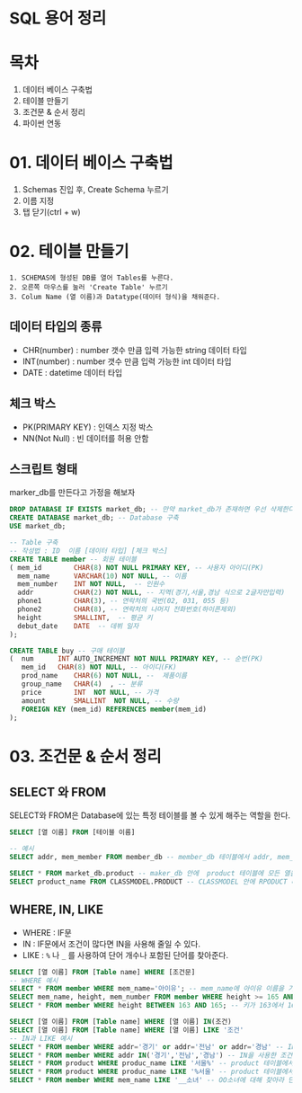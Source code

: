 # SQL 용어 정리

# 목차
1. 데이터 베이스 구축법
2. 테이블 만들기
3. 조건문 & 순서 정리
4. 파이썬 연동

# 01. 데이터 베이스 구축법
   1. Schemas 진입 후, Create Schema 누르기
   2. 이름 지정
   3. 탭 닫기(ctrl + w)

# 02. 테이블 만들기
    1. SCHEMAS에 형성된 DB를 열어 Tables를 누른다.
    2. 오른쪽 마우스를 눌러 'Create Table' 누르기 
    3. Colum Name (열 이름)과 Datatype(데이터 형식)을 채워준다.
    
## 데이터 타입의 종류
- CHR(number) : number 갯수 만큼 입력 가능한 string 데이터 타입
- INT(number) : number 갯수 만큼 입력 가능한 int 데이터 타입
- DATE : datetime 데이터 타입

## 체크 박스
- PK(PRIMARY KEY) : 인덱스 지정 박스
- NN(Not Null) : 빈 데이터를 허용 안함

## 스크립트 형태
marker_db를 만든다고 가정을 해보자 
```sql
DROP DATABASE IF EXISTS market_db; -- 만약 market_db가 존재하면 우선 삭제한다.
CREATE DATABASE market_db; -- Database 구축
USE market_db;

-- Table 구축
-- 작성법 : ID  이름 [데이터 타입] [체크 박스]
CREATE TABLE member -- 회원 테이블
( mem_id  		CHAR(8) NOT NULL PRIMARY KEY, -- 사용자 아이디(PK)
  mem_name    	VARCHAR(10) NOT NULL, -- 이름
  mem_number    INT NOT NULL,  -- 인원수
  addr	  		CHAR(2) NOT NULL, -- 지역(경기,서울,경남 식으로 2글자만입력)
  phone1		CHAR(3), -- 연락처의 국번(02, 031, 055 등)
  phone2		CHAR(8), -- 연락처의 나머지 전화번호(하이픈제외)
  height    	SMALLINT,  -- 평균 키
  debut_date	DATE  -- 데뷔 일자
);

CREATE TABLE buy -- 구매 테이블
(  num 		INT AUTO_INCREMENT NOT NULL PRIMARY KEY, -- 순번(PK)
   mem_id  	CHAR(8) NOT NULL, -- 아이디(FK)
   prod_name 	CHAR(6) NOT NULL, --  제품이름
   group_name 	CHAR(4)  , -- 분류
   price     	INT  NOT NULL, -- 가격
   amount    	SMALLINT  NOT NULL, -- 수량
   FOREIGN KEY (mem_id) REFERENCES member(mem_id)
);
```
# 03. 조건문 & 순서 정리
## SELECT 와 FROM
SELECT와 FROM은 Database에 있는 특정 테이블를 볼 수 있게 해주는 역할을 한다.
```sql
SELECT [열 이름] FROM [테이블 이름]

-- 예시
SELECT addr, mem_member FROM member_db -- member_db 테이블에서 addr, mem_member 열을 호출한다.

SELECT * FROM market_db.product -- maker_db 안에  product 테이블에 모든 열을 호출한다.
SELECT product_name FROM CLASSMODEL.PRODUCT -- CLASSMODEL 안에 RPODUCT 테이블에서 prdocut_name 열을 호출한다.
```

## WHERE, IN, LIKE
- WHERE : IF문 
- IN : IF문에서 조건이 많다면 IN을 사용해 줄일 수 있다.
- LIKE : `%` 나 `_` 를 사용하여 단어 개수나 포함된 단어를 찾아준다.

```sql
SELECT [열 이름] FROM [Table name] WHERE [조건문]
-- WHERE 예시
SELECT * FROM member WHERE mem_name='아이유'; -- mem_name에 아이유 이름을 가진 member 테이블 모든 열을 호출
SELECT mem_name, height, mem_number FROM member WHERE height >= 165 AND mem_number > 6 -- 키가 165 이상이며 mem_number 가 6보다 큰 값을 가진 member 테이블에서 mem_name, height, mem_number 열을 호출
SELECT * FROM member WHERE height BETWEEN 163 AND 165; -- 키가 163에서 165를 가진 member 테이블의 모든 열을 호출

SELECT [열 이름] FROM [Table name] WHERE [열 이름] IN(조건)
SELECT [열 이름] FROM [Table name] WHERE [열 이름] LIKE '조건'
-- IN과 LIKE 예시
SELECT * FROM member WHERE addr='경기' or addr='전남' or addr='경남' -- IN을 사용하지 않은 조건
SELECT * FROM member WHERE addr IN('경기','전남','경남') -- IN을 사용한 조건
SELECT * FROM product WHERE produc_name LIKE '서울%' -- product 테이블에서 produc_name 열 중 서울이라는 말이 들어가면서 뒤에 글씨 상관 없이 포함된 단어 호출
SELECT * FROM product WHERE produc_name LIKE '%서울' -- product 테이블에서 produc_name 열 중 서울이라는 말이 들어가면서 앞에 글씨 상관 없이 포함된 단어 호출
SELECT * FROM member WHERE mem_name LIKE '__소녀' -- OO소녀에 대해 찾아라 단, 소녀는 포함되면서 뒤에 무조건 2글자가 들어가야한다.
```
